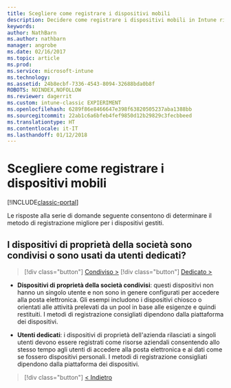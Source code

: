 ```yaml
---
title: Scegliere come registrare i dispositivi mobili
description: Decidere come registrare i dispositivi mobili in Intune rispondendo ad alcune semplici domande
keywords: 
author: NathBarn
ms.author: nathbarn
manager: angrobe
ms.date: 02/16/2017
ms.topic: article
ms.prod: 
ms.service: microsoft-intune
ms.technology: 
ms.assetid: 24b8ecbf-7336-4543-8094-32688bda0b8f
ROBOTS: NOINDEX,NOFOLLOW
ms.reviewer: dagerrit
ms.custom: intune-classic EXPIERIMENT
ms.openlocfilehash: 6289f86e8466647e398f63820505237aba1388bb
ms.sourcegitcommit: 22ab1c6a6bfeb4fef9850d12b29829c3fecbbeed
ms.translationtype: HT
ms.contentlocale: it-IT
ms.lasthandoff: 01/12/2018
---
```

# <a name="choose-how-to-enroll-mobile-devices"></a>Scegliere come registrare i dispositivi mobili

[!INCLUDE[classic-portal](../includes/classic-portal.md)]

Le risposte alla serie di domande seguente consentono di determinare il metodo di registrazione migliore per i dispositivi gestiti.

## <a name="are-your-company-owned-devices-shared-or-do-they-have-dedicated-users"></a>**I dispositivi di proprietà della società sono condivisi o sono usati da utenti dedicati?**

> [!div class="button"]
[Condiviso >](choose-how-to-enroll-devices4.md)
> [!div class="button"]
[Dedicato >](choose-how-to-enroll-devices6.md)

- **Dispositivi di proprietà della società condivisi**: questi dispositivi non hanno un singolo utente e non sono in genere configurati per accedere alla posta elettronica. Gli esempi includono i dispositivi chiosco o orientati alle attività prelevati da un pool in base alle esigenze e quindi restituiti. I metodi di registrazione consigliati dipendono dalla piattaforma dei dispositivi.

- **Utenti dedicati**: i dispositivi di proprietà dell'azienda rilasciati a singoli utenti devono essere registrati come risorse aziendali consentendo allo stesso tempo agli utenti di accedere alla posta elettronica e ai dati come se fossero dispositivi personali. I metodi di registrazione consigliati dipendono dalla piattaforma dei dispositivi.

> [!div class="button"]
[< Indietro](choose-how-to-enroll-devices1.md)
